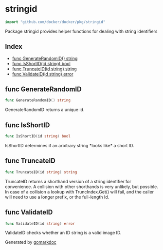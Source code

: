 <!-- Code generated by gomarkdoc. DO NOT EDIT -->

# stringid

```go
import "github.com/docker/docker/pkg/stringid"
```

Package stringid provides helper functions for dealing with string identifiers

## Index

- [func GenerateRandomID() string](<#func-generaterandomid>)
- [func IsShortID(id string) bool](<#func-isshortid>)
- [func TruncateID(id string) string](<#func-truncateid>)
- [func ValidateID(id string) error](<#func-validateid>)


## func GenerateRandomID

```go
func GenerateRandomID() string
```

GenerateRandomID returns a unique id.

## func IsShortID

```go
func IsShortID(id string) bool
```

IsShortID determines if an arbitrary string \*looks like\* a short ID.

## func TruncateID

```go
func TruncateID(id string) string
```

TruncateID returns a shorthand version of a string identifier for convenience. A collision with other shorthands is very unlikely, but possible. In case of a collision a lookup with TruncIndex.Get\(\) will fail, and the caller will need to use a longer prefix, or the full\-length Id.

## func ValidateID

```go
func ValidateID(id string) error
```

ValidateID checks whether an ID string is a valid image ID.



Generated by [gomarkdoc](<https://github.com/princjef/gomarkdoc>)
